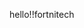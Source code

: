  hello!!fortnitech

<!--
**fortnitech/fortnitech** is a ✨ _special_ ✨ repository because its `README.md` (this file) appears on your GitHub profile.
開発してます。
Here are some ideas to get you started:

- 🔭 I’m currently working on ...
- 🌱 I’m currently learning ...
- 👯 I’m looking to collaborate on ...
- 🤔 I’m looking for help with ...
- 💬 Ask me about ...
- 📫 How to reach me: ...
- 😄 Pronouns: ...
- ⚡ Fun fact: ...
-->
